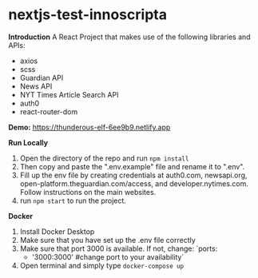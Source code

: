 
# nextjs-test-innoscripta

**Introduction**
A React Project that makes use of the following libraries and APIs:

- axios
- scss
- Guardian API
- News API
- NYT Times Article Search API
- auth0
- react-router-dom

**Demo:**
https://thunderous-elf-6ee9b9.netlify.app

**Run Locally**

1. Open the directory of the repo and run `npm install`
2. Then copy and paste the ".env.example" file and rename it to ".env".  
3. Fill up the env file by creating credentials at auth0.com, newsapi.org, open-platform.theguardian.com/access, and developer.nytimes.com. Follow instructions on the main websites.
4. run `npm start` to run the project.

**Docker**

1. Install Docker Desktop
2. Make sure that you have set up the .env file correctly
3. Make sure that port 3000 is available. If not, change:
    `ports:
      - '3000:3000' #change port to your availability` 
2. Open terminal and simply type `docker-compose up`


